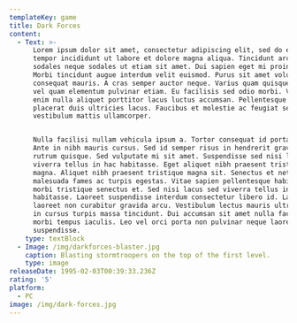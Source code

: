 ```yaml
---
templateKey: game
title: Dark Forces
content:
  - Text: >-
      Lorem ipsum dolor sit amet, consectetur adipiscing elit, sed do eiusmod
      tempor incididunt ut labore et dolore magna aliqua. Tincidunt arcu non
      sodales neque sodales ut etiam sit amet. Dui sapien eget mi proin sed.
      Morbi tincidunt augue interdum velit euismod. Purus sit amet volutpat
      consequat mauris. A cras semper auctor neque. Varius quam quisque id diam
      vel quam elementum pulvinar etiam. Eu facilisis sed odio morbi. Vulputate
      enim nulla aliquet porttitor lacus luctus accumsan. Pellentesque massa
      placerat duis ultricies lacus. Faucibus et molestie ac feugiat sed lectus
      vestibulum mattis ullamcorper.


      Nulla facilisi nullam vehicula ipsum a. Tortor consequat id porta nibh.
      Ante in nibh mauris cursus. Sed id semper risus in hendrerit gravida
      rutrum quisque. Sed vulputate mi sit amet. Suspendisse sed nisi lacus sed
      viverra tellus in hac habitasse. Eget aliquet nibh praesent tristique
      magna. Aliquet nibh praesent tristique magna sit. Senectus et netus et
      malesuada fames ac turpis egestas. Vitae sapien pellentesque habitant
      morbi tristique senectus et. Sed nisi lacus sed viverra tellus in hac
      habitasse. Laoreet suspendisse interdum consectetur libero id. Lacus
      laoreet non curabitur gravida arcu. Vestibulum lectus mauris ultrices eros
      in cursus turpis massa tincidunt. Dui accumsan sit amet nulla facilisi
      morbi tempus iaculis. Leo vel orci porta non pulvinar neque laoreet
      suspendisse.
    type: textBlock
  - Image: /img/darkforces-blaster.jpg
    caption: Blasting stormtroopers on the top of the first level.
    type: image
releaseDate: 1995-02-03T00:39:33.236Z
rating: '5'
platform:
  - PC
image: /img/dark-forces.jpg
---
```


